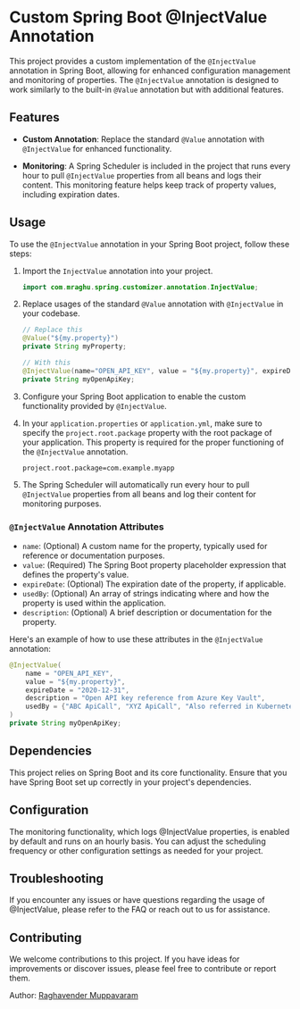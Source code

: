# Custom Spring Boot @InjectValue Annotation

This project provides a custom implementation of the `@InjectValue` annotation in Spring Boot, allowing for enhanced configuration management and monitoring of properties. The `@InjectValue` annotation is designed to work similarly to the built-in `@Value` annotation but with additional features.

## Features

- **Custom Annotation**: Replace the standard `@Value` annotation with `@InjectValue` for enhanced functionality.

- **Monitoring**: A Spring Scheduler is included in the project that runs every hour to pull `@InjectValue` properties from all beans and logs their content. This monitoring feature helps keep track of property values, including expiration dates.

## Usage

To use the `@InjectValue` annotation in your Spring Boot project, follow these steps:

1. Import the `InjectValue` annotation into your project.

    ```java
    import com.mraghu.spring.customizer.annotation.InjectValue;
    ```

2. Replace usages of the standard `@Value` annotation with `@InjectValue` in your codebase.

    ```java
    // Replace this
    @Value("${my.property}")
    private String myProperty;

    // With this
    @InjectValue(name="OPEN_API_KEY", value = "${my.property}", expireDate="2020-12-31", description="Open API key reference from Azure Key Vault", usedBy={"ABC ApiCall", "XYZ ApiCall", "Also referred in Kubernetes Secrets"})
    private String myOpenApiKey;
    ```

3. Configure your Spring Boot application to enable the custom functionality provided by `@InjectValue`.

4. In your `application.properties` or `application.yml`, make sure to specify the `project.root.package` property with the root package of your application. This property is required for the proper functioning of the `@InjectValue` annotation.

    ```properties
    project.root.package=com.example.myapp
    ```

5. The Spring Scheduler will automatically run every hour to pull `@InjectValue` properties from all beans and log their content for monitoring purposes.

### `@InjectValue` Annotation Attributes

- `name`: (Optional) A custom name for the property, typically used for reference or documentation purposes.
- `value`: (Required) The Spring Boot property placeholder expression that defines the property's value.
- `expireDate`: (Optional) The expiration date of the property, if applicable.
- `usedBy`: (Optional) An array of strings indicating where and how the property is used within the application.
- `description`: (Optional) A brief description or documentation for the property.

Here's an example of how to use these attributes in the `@InjectValue` annotation:

```java
@InjectValue(
    name = "OPEN_API_KEY",
    value = "${my.property}",
    expireDate = "2020-12-31",
    description = "Open API key reference from Azure Key Vault",
    usedBy = {"ABC ApiCall", "XYZ ApiCall", "Also referred in Kubernetes Secrets"}
)
private String myOpenApiKey;
```
## Dependencies

This project relies on Spring Boot and its core functionality. Ensure that you have Spring Boot set up correctly in your project's dependencies.

## Configuration
The monitoring functionality, which logs @InjectValue properties, is enabled by default and runs on an hourly basis. You can adjust the scheduling frequency or other configuration settings as needed for your project.

## Troubleshooting

If you encounter any issues or have questions regarding the usage of @InjectValue, please refer to the FAQ or reach out to us for assistance.


## Contributing

We welcome contributions to this project. If you have ideas for improvements or discover issues, please feel free to contribute or report them.


Author:
[Raghavender Muppavaram]()
